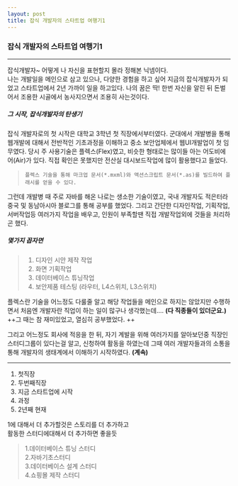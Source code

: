 ```yaml
---
layout: post
title: 잡식 개발자의 스타트업 여행기1
---
```

### 잡식 개발자의 스타트업 여행기1


_ _ _

  잡식개발자~ 어떻게 나 자신을 표현할지 몰라 정해본 닉넴이다.  
  나는 개발일을 메인으로 삼고 있으나, 다양한 경험을 하고 싶어 지금의 잡식개발자가 되었고 스타트업에서 2년 가까이 일을 하고있다.
나의 꿈은 딱! 한번 자신을 알린 뒤 돈벌어서 조용한 시골에서 농사지으면서 조용히 사는것이다.


  ##### 그 시작, 잡식개발자의 탄생기 #####
  잡식 개발자로의 첫 시작은 대학교 3학년 첫 직장에서부터였다. 군대에서 개발병을 통해 웹개발에 대해서 전반적인 기초과정을 이해하고 중소 보안업체에서 웹UI개발업이 첫 임무였다. 당시 주 사용기술은 플렉스(Flex)였고, 비슷한 형태로는 많이들 아는 어도비에어(Air)가 있다. 직접 확인은 못했지만 전산실 대시보드작업에 많이 활용했다고 들었다.  
>     플렉스 기술을 통해 마크업 문서(*.mxml)와 액션스크립트 문서(*.as)를 빌드하여 플래시를 얻을 수 있다.


  그런데 개발병 때 주로 자바를 해온 나로는 생소한 기술이였고, 국내 개발자도 적은터라 중국 및 동남아시아 블로그를 통해 공부를 했었다. 그리고 간단한 디자인작업, 기획작업, 서버작업등 여러가지 작업을 배우고, 인원이 부족할땐 직접 개발작업외에 것들을 처리하곤 했다.

  ##### 몇가지 꼽자면 #####
  >1. 디자인 시안 제작 작업
  >2. 화면 기획작업
  >3. 데이터베이스 튜닝작업
  >4. 보안제품 테스팅 (라우터, L4스위치, L3스위치)


플렉스란 기술을 어느정도 다룰줄 알고 해당 작업들을 메인으로 하지는 않았지만 수행하면서 처음엔 개발자란 직업이 하는 일이 많구나 생각했는데.... __(다 직종들이 있더군요.)__   
++그 때는 참 재미있었고, 열심히 공부했었다. ++

그리고 어느정도 회사에 적응을 한 뒤, 자기 계발을 위해 여러가지를 알아보던중 직장인 스터디그룹이 있다는걸 알고, 신청하여 활동을 하였는데 그때 여러 개발자들과의 소통을 통해 개발자의 생태계에서 이해하기 시작하였다. __(계속)__






* * *
1. 첫직장  
2. 두번째직장  
3. 지금 스타트업에 시작  
4. 과정  
5. 2년째 현재  


1에 대해서 더 추가할것은 스토리를 더 추가하고  
활동한 스터디에대해서 더 추가하면 좋을듯  

> 1.데이터베이스 튜닝 스터디  
> 2.자바기초스터디  
> 3.데이터베이스 설계 스터디  
> 4.쇼핑몰 제작 스터디  
>

